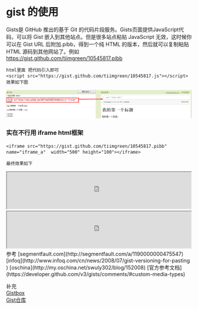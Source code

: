# gist 的使用
Gists是 GitHub 推出的基于 Git 的代码片段服务。Gists页面提供JavaScript代码，可以将 Gist 嵌入到其他站点。但是很多站点粘贴 JavaScript 无效，这时候你可以在 Gist URL 后附加.pibb，得到一个纯 HTML 的版本，然后就可以复制粘贴 HTML 源码到其他网站了。例如 https://gist.github.com/tiimgreen/10545817.pibb      
```
html里面 把代码引入即可
<script src="https://gist.github.com/tiimgreen/10545817.js"></script>
效果如下图
```
![1](gist.png)
   
    
    
### 实在不行用 iframe html框架   
 
```
<iframe src="https://gist.github.com/tiimgreen/10545817.pibb" name="iframe_a"  width="500" height="100"></iframe>  
```
```
最终效果如下
```

<iframe src="https://gist.github.com/tiimgreen/10545817.pibb" name="iframe_a"  width="500" height="100"></iframe>   
<iframe src="https://gist.github.com/z007/9ac2cbcb29c734216749.pibb" name="iframe_a"  width="500" height="100"></iframe>   
参考    
[segmentfault.com](http://segmentfault.com/a/1190000000475547)     
[infoq](http://www.infoq.com/cn/news/2008/07/gist-versioning-for-pasting )  
[oschina](http://my.oschina.net/swuly302/blog/152008)   
[官方参考文档](https://developer.github.com/v3/gists/comments/#custom-media-types)

补充    
[Gistbox](https://app.gistboxapp.com/)     
[Gist仓库](http://www.v2ex.com/t/146245)